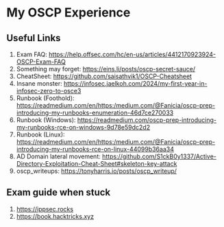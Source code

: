 # My OSCP Experience
## Useful Links
1. Exam FAQ: https://help.offsec.com/hc/en-us/articles/4412170923924-OSCP-Exam-FAQ
2. Something may forget: https://eins.li/posts/oscp-secret-sauce/
3. CheatSheet: https://github.com/saisathvik1/OSCP-Cheatsheet
4. Insane monster: https://infosec.jaelkoh.com/2024/my-first-year-in-infosec-zero-to-osce3
5. Runbook (Foothold): https://readmedium.com/en/https:/medium.com/@Fanicia/oscp-prep-introducing-my-runbooks-enumeration-46d7ce270033
6. Runbook (Windows): https://readmedium.com/oscp-prep-introducing-my-runbooks-rce-on-windows-9d78e59dc2d2
7. Runbook (Linux): https://readmedium.com/en/https:/medium.com/@Fanicia/oscp-prep-introducing-my-runbooks-rce-on-linux-44099b36aa34
8. AD Domain lateral movement: https://github.com/S1ckB0y1337/Active-Directory-Exploitation-Cheat-Sheet#skeleton-key-attack
9. oscp_writeups: https://tonyharris.io/posts/oscp_writeup/

## Exam guide when stuck
1. https://ippsec.rocks
2. https://book.hacktricks.xyz
